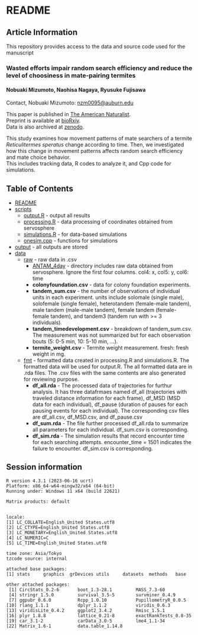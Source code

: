 # README
## Article Information
This repository provides access to the data and source code used for the manuscript    
### **Wasted efforts impair random search efficiency and reduce the level of choosiness in mate-pairing termites**    
#### Nobuaki Mizumoto, Naohisa Nagaya, Ryusuke Fujisawa  
Contact, Nobuaki Mizumoto: nzm0095@auburn.edu

This paper is published in [The American Naturalist](https://doi.org/10.1086/732877).  
Preprint is available at [bioRxiv](http://img.shields.io/badge/DOI-10.1101/2024.02.01.578198.svg).  
Data is also archived at [zenodo](https://zenodo.org/records/13324360).

This study examines how movement patterns of mate searchers of a termite _Reticulitermes speratus_ change according to time. Then, we investigated how this change in movement patterns affects random search efficiency and mate choice behavior.  
This includes tracking data, R codes to analyze it, and Cpp code for simulations.  

## Table of Contents
* [README](./README.md)
* [scripts](./analysis/scripts)
  * [output.R](./analysis/scripts/output.R) - output all results
  * [processing.R](./analysis/scripts/processing.R) - data processing of coordinates obtained from servosphere
  * [simulations.R](./analysis/scripts/simulations.R) - for data-based simulations
  * [onesim.cpp](./analysis/scripts/onesim.cpp) - functions for simulations
* [output](./analysis/output) - all outputs are stored
* [data](./analysis/data)
  * [raw](./analysis/data/raw) - raw data in .csv
    * [ANTAM_4day](./analysis/data/raw/ANTAM_4day) - directory includes raw data obtained from servosphere. Ignore the first four columns. col4: x, col5: y, col6: time
    * **colonyfoundation.csv** - data for colony foundation experiments.
    * **tandem_sum.csv** - the number of observations of individual units in each experiment. units include solomale (single male), solofemale (single female), heterotandem (female-male tandem), male tandem (male-male tandem), female tandem (female-female tandem), and tandem3 (tandem run with >= 3 individuals).
    * **tandem_timedevelopment.csv** - breakdown of tandem_sum.csv. The measurement was not summarized but for each observation bouts (5: 0-5 min, 10: 5-10 min, ...).
    * **termite_weight.csv** - Termite weight measurement. fresh: fresh weight in mg.
  * [fmt](./analysis/data/fmt) - formatted data created in processing.R and simulations.R. The formatted data will be used for output.R. The all formatted data are in .rda files. The .csv files with the same contents are also generated for reviewing purpose.
    * **df_all.rda** - The processed data of trajectories for furthur analysis. It has three datafrmaes named df_all (trajectories with traveled distance information for each frame), df_MSD (MSD data for each individual), df_pause (duration of pauses for each pausing events for each individual). The corresponding csv files are df_all.csv, df_MSD.csv, and df_pause.csv
    * **df_sum.rda** - The file further processed df_all.rda to summarize all parameters for each individual. df_sum.csv is corresponding. 
    * **df_sim.rda** - The simulation results that record encounter time for each searching attempts. encounter_time = 1501 indicates the failure to encounter. df_sim.csv is corresponding. 
    
    

## Session information
```
R version 4.3.1 (2023-06-16 ucrt)
Platform: x86_64-w64-mingw32/x64 (64-bit)
Running under: Windows 11 x64 (build 22621)

Matrix products: default


locale:
[1] LC_COLLATE=English_United States.utf8 
[2] LC_CTYPE=English_United States.utf8   
[3] LC_MONETARY=English_United States.utf8
[4] LC_NUMERIC=C                          
[5] LC_TIME=English_United States.utf8    

time zone: Asia/Tokyo
tzcode source: internal

attached base packages:
[1] stats     graphics  grDevices utils     datasets  methods   base     

other attached packages:
 [1] CircStats_0.2-6       boot_1.3-28.1         MASS_7.3-60          
 [4] stringr_1.5.0         survival_3.5-5        survminer_0.4.9      
 [7] ggpubr_0.6.0          Rcpp_1.0.10           PupillometryR_0.0.5  
[10] rlang_1.1.1           dplyr_1.1.2           viridis_0.6.3        
[13] viridisLite_0.4.2     ggplot2_3.4.2         Rmisc_1.5.1          
[16] plyr_1.8.8            lattice_0.21-8        exactRankTests_0.8-35
[19] car_3.1-2             carData_3.0-5         lme4_1.1-34          
[22] Matrix_1.6-1          data.table_1.14.8    
```
